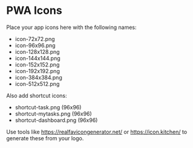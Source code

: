 # PWA Icons

Place your app icons here with the following names:
- icon-72x72.png
- icon-96x96.png  
- icon-128x128.png
- icon-144x144.png
- icon-152x152.png
- icon-192x192.png
- icon-384x384.png
- icon-512x512.png

Also add shortcut icons:
- shortcut-task.png (96x96)
- shortcut-mytasks.png (96x96)
- shortcut-dashboard.png (96x96)

Use tools like https://realfavicongenerator.net/ or https://icon.kitchen/ to generate these from your logo.
